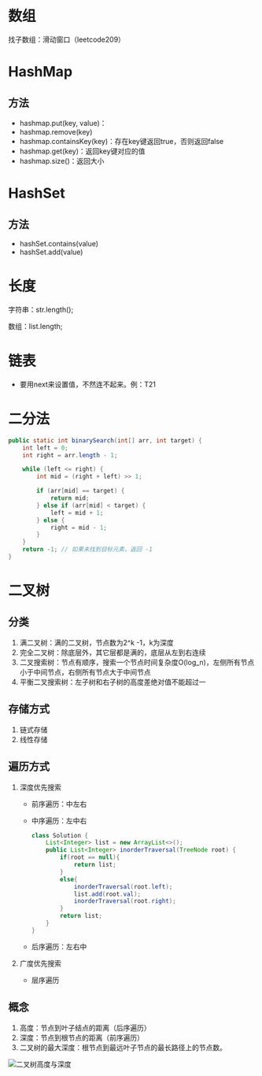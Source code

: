 # 数组

找子数组：滑动窗口（leetcode209）



# HashMap

## 方法

+ hashmap.put(key, value)：
+ hashmap.remove(key)
+ hashmap.containsKey(key)：存在key键返回true，否则返回false
+ hashmap.get(key)：返回key键对应的值
+ hashmap.size()：返回大小

# HashSet

## 方法

+ hashSet.contains(value)
+ hashSet.add(value)

# 长度

字符串：str.length();

数组：list.length;



# 链表
+ 要用next来设置值，不然连不起来。例：T21



# 二分法

```java
public static int binarySearch(int[] arr, int target) {
    int left = 0;
    int right = arr.length - 1;

    while (left <= right) {
        int mid = (right + left) >> 1;

        if (arr[mid] == target) {
            return mid;
        } else if (arr[mid] < target) {
            left = mid + 1;
        } else {
            right = mid - 1;
        }
    }
    return -1; // 如果未找到目标元素，返回 -1
}
```



# 二叉树

## 分类

1. 满二叉树：满的二叉树，节点数为2^k -1，k为深度
2. 完全二叉树：除底层外，其它层都是满的，底层从左到右连续
3. 二叉搜索树：节点有顺序，搜索一个节点时间复杂度O(log_n)，左侧所有节点小于中间节点，右侧所有节点大于中间节点
4. 平衡二叉搜索树：左子树和右子树的高度差绝对值不能超过一

## 存储方式

1. 链式存储
2. 线性存储

## 遍历方式

1. 深度优先搜索

   + 前序遍历：中左右 

   + 中序遍历：左中右

     ```java
     class Solution {
         List<Integer> list = new ArrayList<>();
         public List<Integer> inorderTraversal(TreeNode root) {
             if(root == null){
                 return list;
             }
             else{
                 inorderTraversal(root.left);
                 list.add(root.val);
                 inorderTraversal(root.right);
             }
             return list;
         }
     }
     ```

   + 后序遍历：左右中

2. 广度优先搜索

   + 层序遍历

## 概念

1. 高度：节点到叶子结点的距离（后序遍历）
2. 深度：节点到根节点的距离（前序遍历）
3. 二叉树的最大深度：根节点到最远叶子节点的最长路径上的节点数。

![二叉树高度与深度](D:\onedrive\typora笔记本\img\二叉树高度与深度.jpg)

